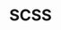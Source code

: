 ---
links:
- title: Sass Website
  url: https://sass-lang.com/
resources:
- name: thumb
  params:
    alt: Sass logo in white on a pink background.
  src: scss-thumb.svg
simpleIcon: sass
title: SCSS
---